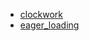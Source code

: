 
- [clockwork](https://github.com/itsgoingd/clockwork)
- [eager_loading](https://laravel.com/docs/8.x/eloquent-relationships#eager-loading)
